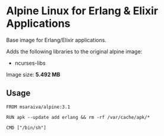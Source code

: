 Alpine Linux for Erlang & Elixir Applications
=====

Base image for Erlang/Elixir applications. 

Adds the following libraries to the original alpine image:

- ncurses-libs

Image size: **5.492 MB** 


## Usage

```
FROM msaraiva/alpine:3.1

RUN apk --update add erlang && rm -rf /var/cache/apk/*

CMD ["/bin/sh"]

```

